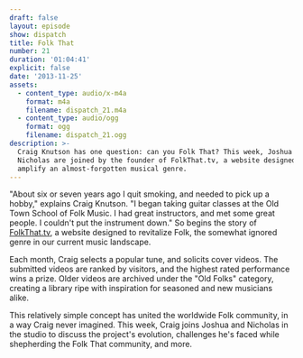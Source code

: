 ```yaml
---
draft: false
layout: episode
show: dispatch
title: Folk That
number: 21
duration: '01:04:41'
explicit: false
date: '2013-11-25'
assets:
  - content_type: audio/x-m4a
    format: m4a
    filename: dispatch_21.m4a
  - content_type: audio/ogg
    format: ogg
    filename: dispatch_21.ogg
description: >-
  Craig Knutson has one question: can you Folk That? This week, Joshua and
  Nicholas are joined by the founder of FolkThat.tv, a website designed to
  amplify an almost-forgotten musical genre.
---
```

"About six or seven years ago I quit smoking, and needed to pick up a hobby," explains Craig Knutson. "I began taking guitar classes at the Old Town School of Folk Music. I had great instructors, and met some great people. I couldn't put the instrument down." So begins the story of [FolkThat.tv](http://folkthat.tv), a website designed to revitalize Folk, the somewhat ignored genre in our current music landscape.

Each month, Craig selects a popular tune, and solicits cover videos. The submitted videos are ranked by visitors, and the highest rated performance wins a prize. Older videos are archived under the "Old Folks" category, creating a library ripe with inspiration for seasoned and new musicians alike.

This relatively simple concept has united the worldwide Folk community, in a way Craig never imagined. This week, Craig joins Joshua and Nicholas in the studio to discuss the project's evolution, challenges he's faced while shepherding the Folk That community, and more.